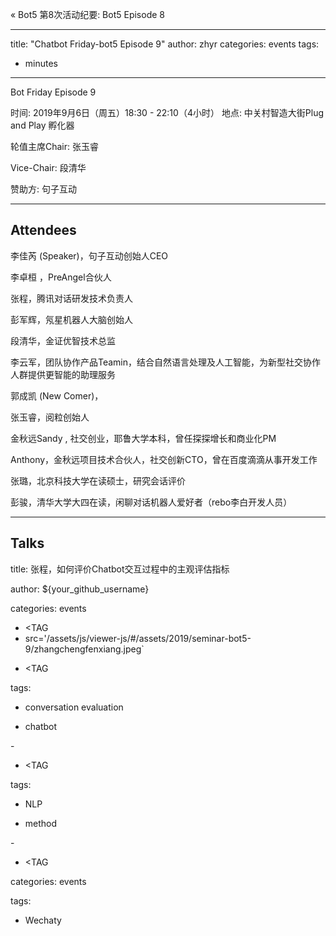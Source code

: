 « Bot5 第8次活动纪要: Bot5 Episode 8

---
title: "Chatbot Friday-bot5 Episode 9"
author: zhyr
categories: events
tags:
  - minutes
---
Bot Friday Episode 9

时间: 2019年9月6日（周五）18:30 - 22:10（4小时）
地点: 中关村智造大街Plug and Play 孵化器

轮值主席Chair: 张玉睿

Vice-Chair: 段清华

赞助方: 句子互动

---
Attendees
---
李佳芮 (Speaker)，句子互动创始人CEO

李卓桓 ，PreAngel合伙人

张程，腾讯对话研发技术负责人

彭军辉，氖星机器人大脑创始人

段清华，金证优智技术总监

李云军，团队协作产品Teamin，结合自然语言处理及人工智能，为新型社交协作人群提供更智能的助理服务

郭成凯 (New Comer)，

张玉睿，阅粒创始人

金秋远Sandy , 社交创业，耶鲁大学本科，曾任探探增长和商业化PM

Anthony，金秋远项目技术合伙人，社交创新CTO，曾在百度滴滴从事开发工作

张璐，北京科技大学在读硕士，研究会话评价

彭骏，清华大学大四在读，闲聊对话机器人爱好者（rebo李白开发人员）

---
Talks
---
title: 张程，如何评价Chatbot交互过程中的主观评估指标

author: ${your_github_username}

categories: events

+  <TAG
+    src='/assets/js/viewer-js/#/assets/2019/seminar-bot5-9/zhangchengfenxiang.jpeg`
-  <TAG

tags:

  - conversation evaluation
  
  - chatbot
  <div style="
    position: relative;
    padding-bottom:56.25%;
    padding-top:30px;
    height:0;
    overflow:hidden;
">
  <TAG
    width='560'
    height='315'
    allowfullscreen
    webkitallowfullscreen
    frameborder="0"
    style="
      position: absolute;
      top:0;
      left:0;
      width:100%;
      height:100%;
    "
  >
-  <TAG
+  <TAG
+    src='/assets/js/viewer-js/#/assets/2019/seminar-bot5-9/2019-09-20-bot5-对话系统评价.pdf.pdf`
</div>
  
---
title: 彭军辉，语义理解技术的另一条道路

author: ${JunhuiPeng}

categories: events
+  <TAG
+    src='/assets/js/viewer-js/#/assets/2019/seminar-bot5-9/junhuifenxiang.jpeg`
-  <TAG

tags:

  - NLP
  
  - method
   <div style="
    position: relative;
    padding-bottom:56.25%;
    padding-top:30px;
    height:0;
    overflow:hidden;
">
  <TAG
    width='560'
    height='315'
    allowfullscreen
    webkitallowfullscreen
    frameborder="0"
    style="
      position: absolute;
      top:0;
      left:0;
      width:100%;
      height:100%;
    "
  >
-  <TAG
+  <TAG
+    src='/assets/js/viewer-js/#/assets/2019/seminar-bot5-9/2019-09-20-bot5-怎么让机器理解自然语言(5).pdf`
</div>
  
---

title: 李佳芮，Wechaty -- The Road with Open Source

author: ${lijiarui}
+  <TAG
+    src='/assets/js/viewer-js/#/assets/2019/seminar-bot5-9/jiaruifenxiang.jpeg`
-  <TAG

categories: events

tags:

  - Wechaty
  
  - botframework
  
  - open source
  
  - developer community
  
  <div style="
    position: relative;
    padding-bottom:56.25%;
    padding-top:30px;
    height:0;
    overflow:hidden;
">
  <TAG
    width='560'
    height='315'
    allowfullscreen
    webkitallowfullscreen
    frameborder="0"
    style="
      position: absolute;
      top:0;
      left:0;
      width:100%;
      height:100%;
    "
  >
  +    src='/assets/js/viewer-js/#/assets/2019/seminar-bot5-9/2019-9-20-bot5-Open Source Wechaty.pdf`
-  <TAG


</div>
  
---

活动纪要

1、现场讨论了一些强化学习、符号派和深度学习派的不同观点；

2、对于大家希望的更灵活的议题设置及运作方式，本着自组织社群的高效率运作、降低当值主席工作量的角度，议题发起人可以自己考虑拿出完整放在，在开始尝试；针对尝试定制主题分享、或者主题开放式选择的思路，云军和玉睿后续沟通商定。

3、每场bot5聚会风格和运作方式当值主席来确定，充分实战经验自组织的魅力。

---
轮值主席任命仪式

下任轮值主席：段清华
下任轮值副主席：彭骏
轮值主席任命仪式【照片】
+  <TAG
+    src='/assets/js/viewer-js/#/assets/2019/seminar-bot5-9/zhuxiyijiao.jpeg`
-  <TAG



下次活动信息
时间：9月27日（周五） 18:30 - 21:00
主席：段清华
副主席：彭骏
集体合影【合照】

+  <TAG
+    src='/assets/js/viewer-js/#/assets/2019/seminar-bot5-9/heying.jpeg`
-  <TAG

After Party 🍻【合照】
主场活动结束后，5个人前往补充能量，收获眼泪若干！
+  <TAG
+    src='/assets/js/viewer-js/#/assets/2019/seminar-bot5-9/afterparty.jpeg`
-  <TAG



特别鸣谢:

场地赞助方：Plug and Play 孵化器
活动主办方：句子互动公司

如果对活动纪要有修订或补充意见，请回复对本次活动纪要留言；

副主席请在活动纪要发布后24小时内，以回复的行使发布Vice Chair Supervisor Report

参加下次沙龙活动报名要求：回复“姓名、个人的一句话介绍（如果是新人）、推荐人（如果是新人）、是否参加 After Party 🍻”。鼓励大家在报名中提交自己愿意分享的话题进行登记（完整话题列表在这里)；
